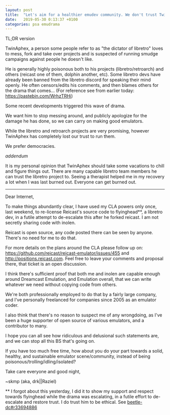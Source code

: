 ```yaml
---
layout: post
title:  "Let's aim for a healthier emudev community. We don't trust TwinAphex to run libretro/retroarch anymore."
date:   2019-05-30 0:13:37 +0100
categories: psa emudrama
---
```

TL;DR version

TwinAphex, a person some people refer to as "the dictator of libretro" loves to mess, fork and take over projects and is suspected of running smudge campaigns against people he doesn't like.

He is generally highly poisonous both to his projects (libretro/retroarch) and others (reicast one of them, dolphin another, etc). Some libretro devs have already been banned from the libretro discord for speaking their mind openly. He often censors/edits his comments, and then blames others for the drama that comes...
(For reference see from earlier today: https://pastebin.com/WrhzTRHi)

Some recent developments triggered this wave of drama.

We want him to stop messing around, and publicly apologize for the damage he has done, so we can carry on making good emulators.

While the libretro and retroarch projects are very promising, however TwinAphex has completely lost our trust to run them.

We prefer democracies.

*addendum*

It is my personal opinion that TwinAphex should take some vacations to chill and figure things out. There are many capable libretro team members he can trust the libretro project to. Seeing a therapist helped me in my recovery a lot when I was last burned out. Everyone can get burned out.

---

Dear Internet,

To make things abundantly clear, I have used my CLA powers only once, last weekend, to re-license Reicast's source code to flyinghead**, a libretro dev, in a futile attempt to de-escalate this after he forked reicast. I am not secretly sharing code with inolen. 

Reicast is open source, any code posted there can be seen by anyone. There's no need for me to do that.

For more details on the plans around the CLA please follow up on: https://github.com/reicast/reicast-emulator/issues/455 and http://positions.reicast.com. Feel free to leave your comments and proposal there, that ticket is an open discussion.

I think there's sufficient proof that both me and inolen are capable enough around Dreamcast Emulation, and Emulation overall, that we can write whatever we need without copying code from others.

We're both professionally employed to do that by a fairly large company, and I've personally freelanced for companies since 2005 as an emulator coder.

I also think that there's no reason to suspect me of any wrongdoing, as I've been a huge supporter of open source of various emulators, and a contributor to many.

I hope you can all see how ridiculous and delusional such statements are, and we can stop all this BS that's going on.

If you have too much free time, how about you do your part towards a solid, healthy, and sustainable emulator scene/community, instead of being poisonous/trolling/idling/isolated?

Take care everyone and good night,

~skmp (aka, drk||Raziel)

** I forgot about this yesterday, I did it to show my support and respect towards flyinghead while the drama was escalating, in a futile effort to de-escalate and restore trust. I do trust him to be ethical. See [beetle-dc#r33694886](https://github.com/libretro/beetle-dc/commit/9d0847c33bfa460621ea3311e416b25a300f062d#r33694886)
